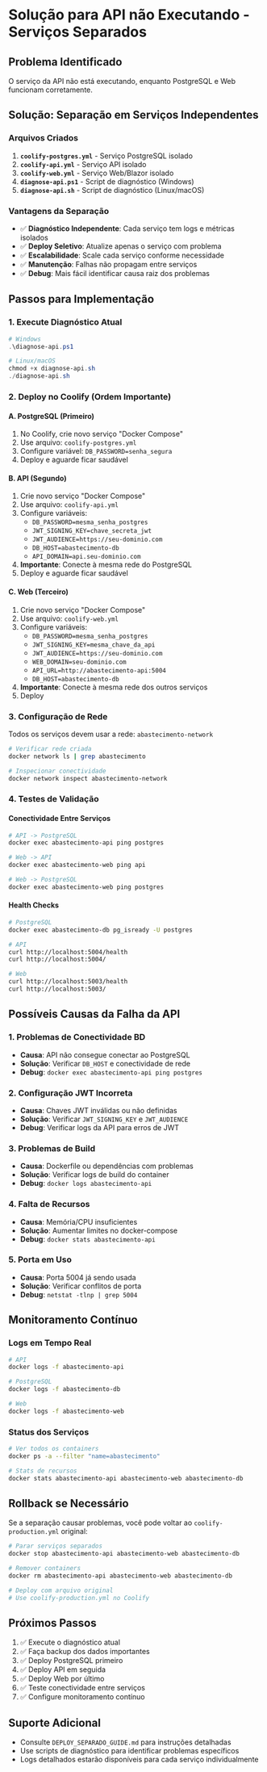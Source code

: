 # Solução para API não Executando - Serviços Separados

## Problema Identificado
O serviço da API não está executando, enquanto PostgreSQL e Web funcionam corretamente.

## Solução: Separação em Serviços Independentes

### Arquivos Criados
1. **`coolify-postgres.yml`** - Serviço PostgreSQL isolado
2. **`coolify-api.yml`** - Serviço API isolado  
3. **`coolify-web.yml`** - Serviço Web/Blazor isolado
4. **`diagnose-api.ps1`** - Script de diagnóstico (Windows)
5. **`diagnose-api.sh`** - Script de diagnóstico (Linux/macOS)

### Vantagens da Separação
- ✅ **Diagnóstico Independente**: Cada serviço tem logs e métricas isolados
- ✅ **Deploy Seletivo**: Atualize apenas o serviço com problema
- ✅ **Escalabilidade**: Scale cada serviço conforme necessidade
- ✅ **Manutenção**: Falhas não propagam entre serviços
- ✅ **Debug**: Mais fácil identificar causa raiz dos problemas

## Passos para Implementação

### 1. Execute Diagnóstico Atual
```powershell
# Windows
.\diagnose-api.ps1

# Linux/macOS  
chmod +x diagnose-api.sh
./diagnose-api.sh
```

### 2. Deploy no Coolify (Ordem Importante)

#### A. PostgreSQL (Primeiro)
1. No Coolify, crie novo serviço "Docker Compose"
2. Use arquivo: `coolify-postgres.yml`
3. Configure variável: `DB_PASSWORD=senha_segura`
4. Deploy e aguarde ficar saudável

#### B. API (Segundo)  
1. Crie novo serviço "Docker Compose"
2. Use arquivo: `coolify-api.yml`
3. Configure variáveis:
   - `DB_PASSWORD=mesma_senha_postgres`
   - `JWT_SIGNING_KEY=chave_secreta_jwt`
   - `JWT_AUDIENCE=https://seu-dominio.com`
   - `DB_HOST=abastecimento-db`
   - `API_DOMAIN=api.seu-dominio.com`
4. **Importante**: Conecte à mesma rede do PostgreSQL
5. Deploy e aguarde ficar saudável

#### C. Web (Terceiro)
1. Crie novo serviço "Docker Compose"  
2. Use arquivo: `coolify-web.yml`
3. Configure variáveis:
   - `DB_PASSWORD=mesma_senha_postgres`
   - `JWT_SIGNING_KEY=mesma_chave_da_api`
   - `JWT_AUDIENCE=https://seu-dominio.com`
   - `WEB_DOMAIN=seu-dominio.com`
   - `API_URL=http://abastecimento-api:5004`
   - `DB_HOST=abastecimento-db`
4. **Importante**: Conecte à mesma rede dos outros serviços
5. Deploy

### 3. Configuração de Rede
Todos os serviços devem usar a rede: `abastecimento-network`

```bash
# Verificar rede criada
docker network ls | grep abastecimento

# Inspecionar conectividade
docker network inspect abastecimento-network
```

### 4. Testes de Validação

#### Conectividade Entre Serviços
```bash
# API -> PostgreSQL
docker exec abastecimento-api ping postgres

# Web -> API  
docker exec abastecimento-web ping api

# Web -> PostgreSQL
docker exec abastecimento-web ping postgres
```

#### Health Checks
```bash
# PostgreSQL
docker exec abastecimento-db pg_isready -U postgres

# API
curl http://localhost:5004/health
curl http://localhost:5004/

# Web
curl http://localhost:5003/health
curl http://localhost:5003/
```

## Possíveis Causas da Falha da API

### 1. Problemas de Conectividade BD
- **Causa**: API não consegue conectar ao PostgreSQL
- **Solução**: Verificar `DB_HOST` e conectividade de rede
- **Debug**: `docker exec abastecimento-api ping postgres`

### 2. Configuração JWT Incorreta
- **Causa**: Chaves JWT inválidas ou não definidas
- **Solução**: Verificar `JWT_SIGNING_KEY` e `JWT_AUDIENCE`
- **Debug**: Verificar logs da API para erros de JWT

### 3. Problemas de Build
- **Causa**: Dockerfile ou dependências com problemas
- **Solução**: Verificar logs de build do container
- **Debug**: `docker logs abastecimento-api`

### 4. Falta de Recursos  
- **Causa**: Memória/CPU insuficientes
- **Solução**: Aumentar limites no docker-compose
- **Debug**: `docker stats abastecimento-api`

### 5. Porta em Uso
- **Causa**: Porta 5004 já sendo usada
- **Solução**: Verificar conflitos de porta
- **Debug**: `netstat -tlnp | grep 5004`

## Monitoramento Contínuo

### Logs em Tempo Real
```bash
# API
docker logs -f abastecimento-api

# PostgreSQL  
docker logs -f abastecimento-db

# Web
docker logs -f abastecimento-web
```

### Status dos Serviços
```bash
# Ver todos os containers
docker ps -a --filter "name=abastecimento"

# Stats de recursos
docker stats abastecimento-api abastecimento-web abastecimento-db
```

## Rollback se Necessário

Se a separação causar problemas, você pode voltar ao `coolify-production.yml` original:

```bash
# Parar serviços separados
docker stop abastecimento-api abastecimento-web abastecimento-db

# Remover containers
docker rm abastecimento-api abastecimento-web abastecimento-db

# Deploy com arquivo original
# Use coolify-production.yml no Coolify
```

## Próximos Passos

1. ✅ Execute o diagnóstico atual
2. ✅ Faça backup dos dados importantes  
3. ✅ Deploy PostgreSQL primeiro
4. ✅ Deploy API em seguida
5. ✅ Deploy Web por último
6. ✅ Teste conectividade entre serviços
7. ✅ Configure monitoramento contínuo

## Suporte Adicional

- Consulte `DEPLOY_SEPARADO_GUIDE.md` para instruções detalhadas
- Use scripts de diagnóstico para identificar problemas específicos
- Logs detalhados estarão disponíveis para cada serviço individualmente